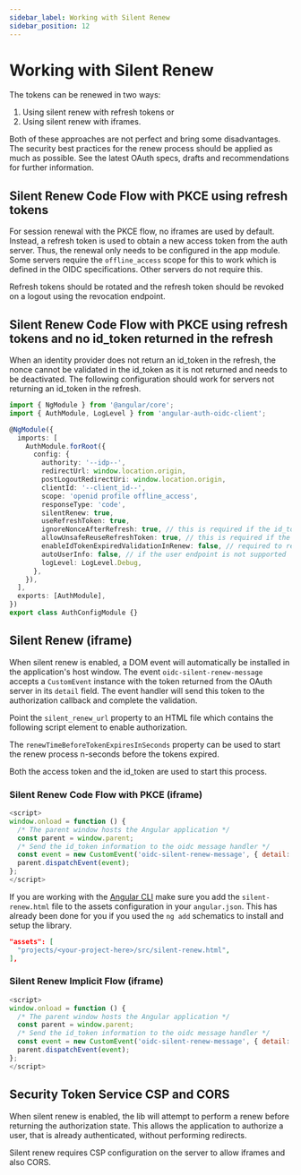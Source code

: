 ```yaml
---
sidebar_label: Working with Silent Renew
sidebar_position: 12
---
```


# Working with Silent Renew

The tokens can be renewed in two ways:

1. Using silent renew with refresh tokens or
2. Using silent renew with iframes.

Both of these approaches are not perfect and bring some disadvantages. The security best practices for the renew process should be applied as much as possible. See the latest OAuth specs, drafts and recommendations for further information.

## Silent Renew Code Flow with PKCE using refresh tokens

For session renewal with the PKCE flow, no iframes are used by default. Instead, a refresh token is used to obtain a new access token from the auth server. Thus, the renewal only needs to be configured in the app module. Some servers require the `offline_access` scope for this to work which is defined in the OIDC specifications. Other servers do not require this.

Refresh tokens should be rotated and the refresh token should be revoked on a logout using the revocation endpoint.

## Silent Renew Code Flow with PKCE using refresh tokens and no id_token returned in the refresh

When an identity provider does not return an id_token in the refresh, the nonce cannot be validated in the id_token as it is not returned and needs to be deactivated. The following configuration should work for servers not returning an id_token in the refresh.

```typescript
import { NgModule } from '@angular/core';
import { AuthModule, LogLevel } from 'angular-auth-oidc-client';

@NgModule({
  imports: [
    AuthModule.forRoot({
      config: {
        authority: '--idp--',
        redirectUrl: window.location.origin,
        postLogoutRedirectUri: window.location.origin,
        clientId: '--client_id--',
        scope: 'openid profile offline_access',
        responseType: 'code',
        silentRenew: true,
        useRefreshToken: true,
        ignoreNonceAfterRefresh: true, // this is required if the id_token is not returned
        allowUnsafeReuseRefreshToken: true, // this is required if the refresh token is not rotated
        enableIdTokenExpiredValidationInRenew: false, // required to refresh the browser if id_token is not updated after the first authentication
        autoUserInfo: false, // if the user endpoint is not supported
        logLevel: LogLevel.Debug,
      },
    }),
  ],
  exports: [AuthModule],
})
export class AuthConfigModule {}
```

## Silent Renew (iframe)

When silent renew is enabled, a DOM event will automatically be installed in the application's host window. The event `oidc-silent-renew-message` accepts a `CustomEvent` instance with the token returned from the OAuth server in its `detail` field. The event handler will send this token to the authorization callback and complete the validation.

Point the `silent_renew_url` property to an HTML file which contains the following script element to enable authorization.

The `renewTimeBeforeTokenExpiresInSeconds` property can be used to start the renew process n-seconds before the tokens expired.

Both the access token and the id_token are used to start this process.

### Silent Renew Code Flow with PKCE (iframe)

```javascript
<script>
window.onload = function () {
  /* The parent window hosts the Angular application */
  const parent = window.parent;
  /* Send the id_token information to the oidc message handler */
  const event = new CustomEvent('oidc-silent-renew-message', { detail: window.location });
  parent.dispatchEvent(event);
};
</script>
```

If you are working with the [Angular CLI](https://angular.io/cli) make sure you add the `silent-renew.html` file to the assets configuration in your `angular.json`. This has already been done for you if you used the `ng add` schematics to install and setup the library.

```json
"assets": [
  "projects/<your-project-here>/src/silent-renew.html",
],
```

### Silent Renew Implicit Flow (iframe)

```javascript
<script>
window.onload = function () {
  /* The parent window hosts the Angular application */
  const parent = window.parent;
  /* Send the id_token information to the oidc message handler */
  const event = new CustomEvent('oidc-silent-renew-message', { detail: window.location.hash.substr(1) });
  parent.dispatchEvent(event);
};
</script>
```

## Security Token Service CSP and CORS

When silent renew is enabled, the lib will attempt to perform a renew before returning the authorization state.
This allows the application to authorize a user, that is already authenticated, without performing redirects.

Silent renew requires CSP configuration on the server to allow iframes and also CORS.
